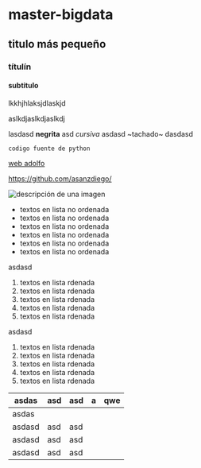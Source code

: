 # master-bigdata

## titulo más pequeño

### títulín

#### subtitulo

lkkhjhlaksjdlaskjd

aslkdjaslkdjaslkdj

lasdasd **negrita** asd *cursiva* asdasd ~tachado~ dasdasd

```
codigo fuente de python
```


[web adolfo](https://www.asanzdiego.com/)

<https://github.com/asanzdiego/>

![descripción de una imagen](https://avatars3.githubusercontent.com/u/1641592?s=460&u=dadc87e0bdc2fce2266da0e884c29cca4e14d444&v=4)

- textos en lista no ordenada
- textos en lista no ordenada
- textos en lista no ordenada
- textos en lista no ordenada
- textos en lista no ordenada
- textos en lista no ordenada


asdasd

1. textos en lista rdenada
1. textos en lista rdenada
1. textos en lista rdenada
1. textos en lista rdenada
1. textos en lista rdenada

asdasd

1. textos en lista rdenada
1. textos en lista rdenada
1. textos en lista rdenada
1. textos en lista rdenada
1. textos en lista rdenada


|  asdas |   asd |  asd | a  | qwe  |
|--------|-------|------|----|------|
| asdas  |       |      |    |      |
| asdasd |  asd  |  asd |    |      |
| asdasd |  asd  |  asd |    |      |
| asdasd |  asd  |  asd |    |      |
